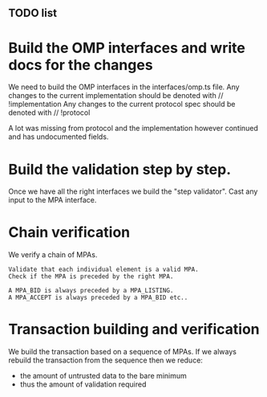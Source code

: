 ## TODO list

# Build the OMP interfaces and write docs for the changes
We need to build the OMP interfaces in the interfaces/omp.ts file.
Any changes to the current implementation should be denoted with // !implementation
Any changes to the current protocol spec should be denoted with // !protocol

A lot was missing from protocol and the implementation however continued and has undocumented fields.

# Build the validation step by step.
Once we have all the right interfaces we build the "step validator".
Cast any input to the MPA interface.

# Chain verification
We verify a chain of MPAs.

```
Validate that each individual element is a valid MPA.
Check if the MPA is preceded by the right MPA.

A MPA_BID is always preceded by a MPA_LISTING. 
A MPA_ACCEPT is always preceded by a MPA_BID etc..
```

# Transaction building and verification
We build the transaction based on a sequence of MPAs.
If we always rebuild the transaction from the sequence then we reduce:
* the amount of untrusted data to the bare minimum
* thus the amount of validation required
